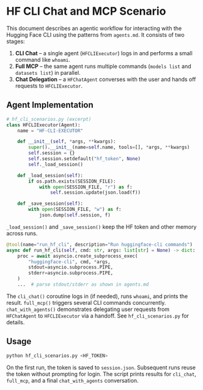 # HF CLI Chat and MCP Scenario

This document describes an agentic workflow for interacting with the Hugging Face CLI using the patterns from `agents.md`. It consists of two stages:

1. **CLI Chat** – a single agent (`HFCLIExecutor`) logs in and performs a small command like `whoami`.
2. **Full MCP** – the same agent runs multiple commands (`models list` and `datasets list`) in parallel.
3. **Chat Delegation** – a `HFChatAgent` converses with the user and hands off requests to `HFCLIExecutor`.

## Agent Implementation

```python
# hf_cli_scenarios.py (excerpt)
class HFCLIExecutor(Agent):
    name = "HF-CLI-EXECUTOR"

    def __init__(self, *args, **kwargs):
        super().__init__(name=self.name, tools=[], *args, **kwargs)
        self.session = {}
        self.session.setdefault("hf_token", None)
        self._load_session()

    def _load_session(self):
        if os.path.exists(SESSION_FILE):
            with open(SESSION_FILE, "r") as f:
                self.session.update(json.load(f))

    def _save_session(self):
        with open(SESSION_FILE, "w") as f:
            json.dump(self.session, f)
```

`_load_session()` and `_save_session()` keep the HF token and other memory across runs.

```python
@tool(name="run_hf_cli", description="Run huggingface-cli commands")
async def run_hf_cli(self, cmd: str, args: list[str] = None) -> dict:
    proc = await asyncio.create_subprocess_exec(
        "huggingface-cli", cmd, *args,
        stdout=asyncio.subprocess.PIPE,
        stderr=asyncio.subprocess.PIPE,
    )
    ...  # parse stdout/stderr as shown in agents.md
```

The `cli_chat()` coroutine logs in (if needed), runs `whoami`, and prints the result. `full_mcp()` triggers several CLI commands concurrently. `chat_with_agents()` demonstrates delegating user requests from `HFChatAgent` to `HFCLIExecutor` via a handoff. See `hf_cli_scenarios.py` for details.

## Usage

```bash
python hf_cli_scenarios.py <HF_TOKEN>
```

On the first run, the token is saved to `session.json`. Subsequent runs reuse the token without prompting for login. The script prints results for `cli_chat`, `full_mcp`, and a final `chat_with_agents` conversation.
